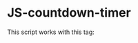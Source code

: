 # JS-countdown-timer

This script works with this tag:
<!--
        <div id="timer">
		<span class="hours">00</span>
		<span>:</span>
		<span class="minutes">00</span>
		<span>:</span>
		<span class="seconds">00</span>
	</div>
-->
